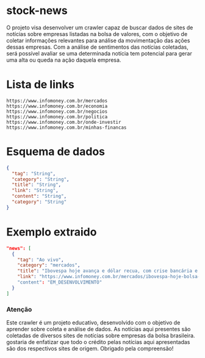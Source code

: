 # stock-news

O projeto visa desenvolver um crawler capaz de buscar dados de sites de notícias sobre empresas listadas na bolsa de valores, com o objetivo de coletar informações relevantes para análise da movimentação das ações dessas empresas. Com a análise de sentimentos das notícias coletadas, será possível avaliar se uma determinada notícia tem potencial para gerar uma alta ou queda na ação daquela empresa. 

# Lista de links
```
https://www.infomoney.com.br/mercados
https://www.infomoney.com.br/economia
https://www.infomoney.com.br/negocios
https://www.infomoney.com.br/politica
https://www.infomoney.com.br/onde-investir
https://www.infomoney.com.br/minhas-financas
```

# Esquema de dados
```json
{
  "tag": "String",
  "category": "String",
  "title": "String",
  "link": "String",
  "content": "String",
  "category": "String"
}
```
# Exemplo extraido

```json
"news": [
  {
    "tag": "Ao vivo",
    "category": "mercados",
    "title": "Ibovespa hoje avança e dólar recua, com crise bancária e regra fiscal no radar; Petrobras (PETR4) oscila e Vale (VALE3) cai 10 minutos atrás.",
    "link": "https://www.infomoney.com.br/mercados/ibovespa-hoje-bolsa-de-valores-ao-vivo-16032023/"
    "content": "EM_DESENVOLVIMENTO"
  }
]
```

### Atenção
Este crawler é um projeto educativo, desenvolvido com o objetivo de aprender sobre coleta e análise de dados. As notícias aqui presentes são coletadas de diversos sites de notícias sobre empresas da bolsa brasileira. gostaria de enfatizar que todo o crédito pelas notícias aqui apresentadas são dos respectivos sites de origem. Obrigado pela compreensão!
